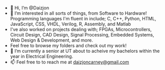 - 👋 Hi, I’m @Daizjon
- 👀 I’m interested in all sorts of things, from Software to Hardware! Programming languages I'm fluent in include; C, C++, Python, HTML, JavaScript, CSS, VHDL, Verilog, R, Assembly, and Matlab 
- I've also worked on projects dealing with; FPGAs, Microcontrollers, Circuit Design, CAD Design, Signal Processing, Embedded Systems, Web Design & Development, and more.
- Feel free to browse my folders and check out my work!
- 🌱 I’m currently a senior at UT about to acheive my bachelors within the year in Electrical Engineering.
- 📫 Feel free to to reach me at daizjoncarney@gmail.com

<!---
Daizjon/Daizjon is a ✨ special ✨ repository because its `README.md` (this file) appears on your GitHub profile.
You can click the Preview link to take a look at your changes.
--->

